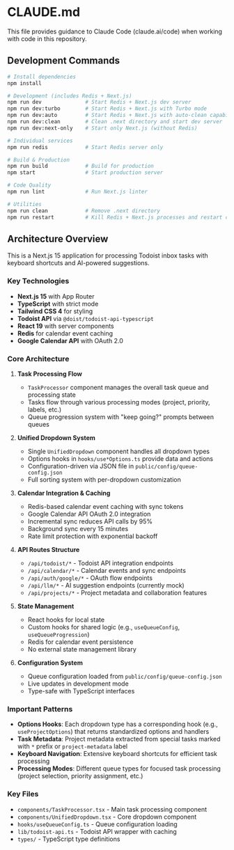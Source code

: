 # CLAUDE.md

This file provides guidance to Claude Code (claude.ai/code) when working with code in this repository.

## Development Commands

```bash
# Install dependencies
npm install

# Development (includes Redis + Next.js)
npm run dev              # Start Redis + Next.js dev server
npm run dev:turbo        # Start Redis + Next.js with Turbo mode
npm run dev:auto         # Start Redis + Next.js with auto-clean capability
npm run dev:clean        # Clean .next directory and start dev server
npm run dev:next-only    # Start only Next.js (without Redis)

# Individual services
npm run redis            # Start Redis server only

# Build & Production
npm run build            # Build for production
npm start                # Start production server

# Code Quality
npm run lint             # Run Next.js linter

# Utilities
npm run clean            # Remove .next directory
npm run restart          # Kill Redis + Next.js processes and restart clean
```

## Architecture Overview

This is a Next.js 15 application for processing Todoist inbox tasks with keyboard shortcuts and AI-powered suggestions.

### Key Technologies
- **Next.js 15** with App Router
- **TypeScript** with strict mode
- **Tailwind CSS 4** for styling
- **Todoist API** via `@doist/todoist-api-typescript`
- **React 19** with server components
- **Redis** for calendar event caching
- **Google Calendar API** with OAuth 2.0

### Core Architecture

1. **Task Processing Flow**
   - `TaskProcessor` component manages the overall task queue and processing state
   - Tasks flow through various processing modes (project, priority, labels, etc.)
   - Queue progression system with "keep going?" prompts between queues

2. **Unified Dropdown System**
   - Single `UnifiedDropdown` component handles all dropdown types
   - Options hooks in `hooks/use*Options.ts` provide data and actions
   - Configuration-driven via JSON file in `public/config/queue-config.json`
   - Full sorting system with per-dropdown customization

3. **Calendar Integration & Caching**
   - Redis-based calendar event caching with sync tokens
   - Google Calendar API OAuth 2.0 integration
   - Incremental sync reduces API calls by 95%
   - Background sync every 15 minutes
   - Rate limit protection with exponential backoff

4. **API Routes Structure**
   - `/api/todoist/*` - Todoist API integration endpoints
   - `/api/calendar/*` - Calendar events and sync endpoints
   - `/api/auth/google/*` - OAuth flow endpoints
   - `/api/llm/*` - AI suggestion endpoints (currently mock)
   - `/api/projects/*` - Project metadata and collaboration features

5. **State Management**
   - React hooks for local state
   - Custom hooks for shared logic (e.g., `useQueueConfig`, `useQueueProgression`)
   - Redis for calendar event persistence
   - No external state management library

6. **Configuration System**
   - Queue configuration loaded from `public/config/queue-config.json`
   - Live updates in development mode
   - Type-safe with TypeScript interfaces

### Important Patterns

- **Options Hooks**: Each dropdown type has a corresponding hook (e.g., `useProjectOptions`) that returns standardized options and handlers
- **Task Metadata**: Project metadata extracted from special tasks marked with `*` prefix or `project-metadata` label
- **Keyboard Navigation**: Extensive keyboard shortcuts for efficient task processing
- **Processing Modes**: Different queue types for focused task processing (project selection, priority assignment, etc.)

### Key Files
- `components/TaskProcessor.tsx` - Main task processing component
- `components/UnifiedDropdown.tsx` - Core dropdown component
- `hooks/useQueueConfig.ts` - Queue configuration loading
- `lib/todoist-api.ts` - Todoist API wrapper with caching
- `types/` - TypeScript type definitions